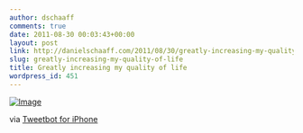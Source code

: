 ```yaml
---
author: dschaaff
comments: true
date: 2011-08-30 00:03:43+00:00
layout: post
link: http://danielschaaff.com/2011/08/30/greatly-increasing-my-quality-of-life/
slug: greatly-increasing-my-quality-of-life
title: Greatly increasing my quality of life
wordpress_id: 451
---
```


[![Image](http://posterous.com/getfile/files.posterous.com/danielschaaff/swFwpxqxmIdJpyBwgqBBrnwpCkiIgrIkGcDzraktGGgIcjlsahzjsyDvjhFh/image.jpg.scaled500.jpg)](http://posterous.com/getfile/files.posterous.com/danielschaaff/swFwpxqxmIdJpyBwgqBBrnwpCkiIgrIkGcDzraktGGgIcjlsahzjsyDvjhFh/image.jpg.scaled1000.jpg)

  

via [Tweetbot for iPhone](http://tapbots.com/tweetbot)
